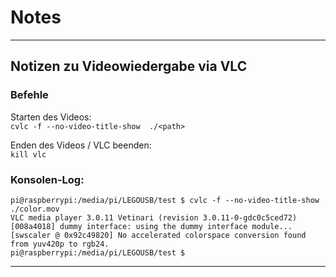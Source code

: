# Notes

---

## Notizen zu Videowiedergabe via VLC

### Befehle
Starten des Videos:  
`cvlc -f --no-video-title-show  ./<path>`

Enden des Videos / VLC beenden:  
`kill vlc`

### Konsolen-Log:  
`pi@raspberrypi:/media/pi/LEGOUSB/test $ cvlc -f --no-video-title-show  ./color.mov`  
`VLC media player 3.0.11 Vetinari (revision 3.0.11-0-gdc0c5ced72)`  
`[008a4018] dummy interface: using the dummy interface module...`  
`[swscaler @ 0x92c49820] No accelerated colorspace conversion found from yuv420p to rgb24.`  
`pi@raspberrypi:/media/pi/LEGOUSB/test $ `  

---

